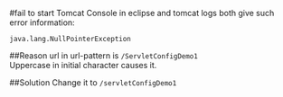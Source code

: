 #fail to start Tomcat
Console in eclipse and tomcat logs both give such error information: 
```
java.lang.NullPointerException  
```
##Reason
url in url-pattern is `/ServletConfigDemo1`  
Uppercase in initial character causes it.

##Solution
Change it to `/servletConfigDemo1`

